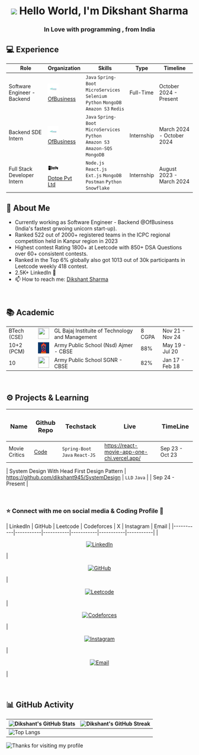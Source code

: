 <h1 align="center"><img src="https://emojis.slackmojis.com/emojis/images/1531849430/4246/blob-sunglasses.gif?1531849430" width="30"/> Hello World, I'm Dikshant Sharma</h1>
<h3 align="center">In Love with programming , from India</h3>


<h2>💻 Experience</h2>

<table>
  <thead>
    <tr>
      <th>Role</th>
      <th>Organization</th>
      <th>Skills</th>
      <th>Type</th>
      <th>Timeline</th>
    </tr>
  </thead>
  <tbody>
    <tr>
      <td>Software Engineer - Backend</td>
      <td><img src="https://github.com/dikshant945/dikshant945/blob/main/Main/1728298894460.jpeg" width="30" height="30"/> <br> <a href="https://www.ofbusiness.com">OfBusiness</a></td>
      <td>
        <code>Java</code> <code>Spring-Boot</code> <br> <code>MicroServices</code> <code>Selenium</code> <br> <code>Python</code> <code>MongoDB</code> <br> <code>Amazon S3</code> <code>Redis</code>
      </td>
      <td>Full-Time</td>
      <td>October 2024 - Present</td>
    </tr>
    <tr>
      <td>Backend SDE Intern</td>
      <td><img src="https://github.com/dikshant945/dikshant945/blob/main/Main/1728298894460.jpeg" width="30" height="30"/> <br> <a href="https://www.ofbusiness.com">OfBusiness</a></td>
      <td>
        <code>Java</code> <code>Spring-Boot</code> <br> <code>MicroServices</code> <code>Python</code> <br> <code>Amazon S3</code> <code>Amazon-SQS</code> <br> <code>MongoDB</code>
      </td>
      <td>Internship</td>
      <td>March 2024 - October 2024</td>
    </tr>
    <tr>
      <td>Full Stack Developer Intern</td>
      <td><img src="https://github.com/dikshant945/dikshant945/blob/main/Main/Dotpe_Logo_1.jpg" width="30" height="30"/> <br> <a href="https://www.dotpe.in">Dotpe Pvt Ltd</a></td>
      <td>
        <code>Node.js</code> <code>React.js</code> <br> <code>Ext.js</code> <code>MongoDB</code> <br> <code>Postman</code> <code>Python</code> <br> <code>Snowflake</code>
      </td>
      <td>Internship</td>
      <td>August 2023 - March 2024</td>
    </tr>
  </tbody>
</table>

<h2 align="left">👋 About Me</h2>

- Currently working as Software Engineer - Backend @OfBusiness (India's fastest grwoing unicorn start-up).
- Ranked 522 out of 2000+ registered teams in the ICPC regional competition held in Kanpur region in 2023
- Highest contest Rating 1800+ at Leetcode with 850+ DSA Questions over 60+ consistent contests.
- Ranked in the Top 6% globally also got 1013 out of 30k participants in Leetcode weekly 418 contest.
- 2.5K+ LinkedIn 🚀
- 📫 How to reach me: [Dikshant Sharma](https://www.linkedin.com/in/dikshantsh/)


<br>


<h2>📚 Academic  </h2>

| | |  || | 
|-----------|-----------|-----------|-----------|-----------|
| BTech (CSE) | <img src="https://www.glbajajgroup.org/img/about-us/new-logo-glbajaj.webp" width="30" height="30"/> | GL Bajaj Instituite of Technology and Management  | 8 CGPA | Nov 21 - Nov 24 |
| 10+2 (PCM) | <img src="https://github.com/dikshant945/dikshant945/blob/main/Main/army_logo.jpeg" width="30" height="30"/> | Army Public School (Nsd) Ajmer - CBSE| 88% | May 19 - Jul 20 |
| 10  | <img src="" width="30" height="30"/> | Army Public School SGNR - CBSE | 82% | Jan 17 - Feb 18 |


<br>

<h2>⚙️ Projects & Learning  </h2>

| <h3>Name</h3> | <h3>Github Repo</h3> | <h3>Techstack</h3> | <h3>Live</h3> | <h3>TimeLine</h3> |
|-----------|-----------|-----------|-----------|-----------|
| Movie Critics  | [Code](https://github.com/maityamit/Github-Peek-Android-App) | ```Spring-Boot``` ```Java``` ```React-JS``` | https://react-movie-app-one-chi.vercel.app/ | Sep 23 - Oct 23 |

| System Design With Head First Design Pattern  | https://github.com/dikshant945/SystemDesign | ```LLD``` ```Java``` | | Sep 24 - Present |


<br>

<h3 align="left">⭐ Connect with me on social media & Coding Profile 📲 </h3>

| LinkedIn | GitHub | Leetcode | Codeforces | X | Instagram | Email |
|-----------|-----------|-----------|-----------|-----------|-----------|
| <p align="center"><a href="https://www.linkedin.com/in/dikshantsh/" target="blank"><img align="center" src="https://raw.githubusercontent.com/rahuldkjain/github-profile-readme-generator/master/src/images/icons/Social/linked-in-alt.svg" alt="LinkedIn" height="30" width="40" /></a></p> | <p align="center"><a href="https://github.com/dikshant945" target="blank"><img align="center" src="https://raw.githubusercontent.com/rahuldkjain/github-profile-readme-generator/master/src/images/icons/Social/github.svg" alt="GitHub" height="30" width="40" /></a></p> | <p align="center"><a href="https://leetcode.com/dikshant_s/" target="blank"><img align="center" src="https://raw.githubusercontent.com/rahuldkjain/github-profile-readme-generator/master/src/images/icons/Social/leet-code.svg" alt="Leetcode" height="30" width="40" /></a></p> | <p align="center"><a href="https://codeforces.com/profile/diks_jr" target="blank"><img align="center" src="https://raw.githubusercontent.com/rahuldkjain/github-profile-readme-generator/master/src/images/icons/Social/codeforces.svg" alt="Codeforces" height="30" width="40" /></a></p> | <p align="center"><a href="https://x.com/Dikshan66043420?t=BoltFW0qGjyOirUcxn_M_A&s=09" target="blank"><img align="center" src="https://raw.githubusercontent.com/rahuldkjain/github-profile-readme-generator/master/src/images/icons/Social/instagram.svg" alt="Instagram" height="30" width="40" /></a></p> | <p align="center"><a href="mailto:dikshantsharma945@gmail.com" target="blank"><img align="center" src="https://raw.githubusercontent.com/rahuldkjain/github-profile-readme-generator/master/src/images/icons/Social/email.svg" alt="Email" height="30" width="40" /></a></p> |


   
<br>


## 📊 GitHub Activity
| ![Dikshant's GitHub Stats](https://github-readme-stats.vercel.app/api?username=dikshant945&show_icons=true&theme=radical) | ![Dikshant's GitHub Streak](https://github-readme-streak-stats.herokuapp.com/?user=dikshant945&theme=radical)                                                                                                           |
| --------------------------------------------------------------------------------------------------------------------------------- | ----------------------------------------------------------------------------------------------------------------------------------------------------------------------------------------------------------------- |
| ![Top Langs](https://github-readme-stats.vercel.app/api/top-langs/?username=dikshant945&langs_count=8&theme=radical&layout=compact) |

<img height="120" alt="Thanks for visiting my profile" width="100%" src="https://github.com/dibyendu415/dibyendu415/blob/master/marquee.svg" />